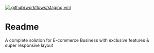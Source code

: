 [![.github/workflows/staging.yml](https://github.com/kavilashTech/quicklabv2/actions/workflows/staging.yml/badge.svg)](https://github.com/kavilashTech/quicklabv2/actions/workflows/staging.yml)

# Readme
A complete solution for E-commerce Business with exclusive features & super responsive layout
